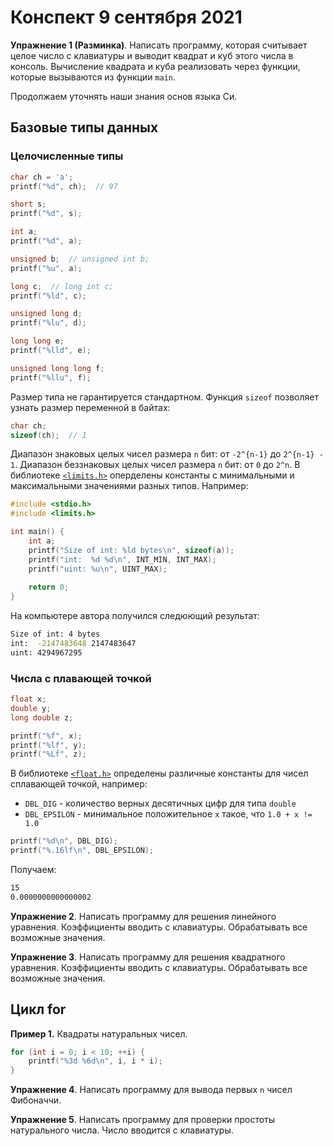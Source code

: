 # Конспект 9 сентября 2021

**Упражнение 1 (Разминка)**. Написать программу, которая считывает целое число с клавиатуры и выводит квадрат и куб этого числа в консоль. Вычисление квадрата и куба реализовать через функции, которые вызываются из функции `main`.

Продолжаем уточнять наши знания основ языка Си.

## Базовые типы данных

### Целочисленные типы

```c
char ch = 'a';
printf("%d", ch);  // 97

short s;
printf("%d", s);

int a;
printf("%d", a);

unsigned b;  // unsigned int b;
printf("%u", a);

long c;  // long int c;
printf("%ld", c);

unsigned long d;
printf("%lu", d);

long long e;
printf("%lld", e);

unsigned long long f;
printf("%llu", f);
```

Размер типа не гарантируется стандартном. Функция `sizeof` позволяет узнать размер переменной в байтах:

```c
char ch;
sizeof(ch);  // 1
```

Диапазон знаковых целых чисел размера `n` бит: от `-2^{n-1}` до `2^{n-1} - 1`. Диапазон беззнаковых целых чисел размера `n` бит: от `0` до `2^n`. В библиотеке [`<limits.h>`](https://ru.wikipedia.org/wiki/Limits.h) оперделены константы с минимальными и максимальными значениями разных типов. Например:

```c
#include <stdio.h>
#include <limits.h>

int main() {
    int a;
    printf("Size of int: %ld bytes\n", sizeof(a));
    printf("int:  %d %d\n", INT_MIN, INT_MAX);
    printf("uint: %u\n", UINT_MAX);
    
    return 0;
}
```

На компьютере автора получился следюющий результат:

```bash
Size of int: 4 bytes
int:  -2147483648 2147483647
uint: 4294967295
```

### Числа с плавающей точкой

```c
float x;
double y;
long double z;

printf("%f", x);
printf("%lf", y);
printf("%Lf", z);
```

В библиотеке [`<float.h>`](https://ru.wikipedia.org/wiki/Float.h) определены различные константы для чисел сплавающей точкой, например:

* `DBL_DIG` - количество верных десятичных цифр для типа `double`
* `DBL_EPSILON` - минимальное положительное `х` такое, что `1.0 + x != 1.0`

```c
printf("%d\n", DBL_DIG);
printf("%.16lf\n", DBL_EPSILON);
```

Получаем:

```bash
15
0.0000000000000002
```

**Упражнение 2**. Написать программу для решения линейного уравнения. Коэффициенты вводить с клавиатуры. Обрабатывать все возможные значения.

**Упражнение 3**. Написать программу для решения квадратного уравнения. Коэффициенты вводить с клавиатуры. Обрабатывать все возможные значения.

## Цикл for

**Пример 1.** Квадраты натуральных чисел.

```c
for (int i = 0; i < 10; ++i) {
    printf("%3d %6d\n", i, i * i);
}
```

**Упражнение 4**. Написать программу для вывода первых `n` чисел Фибоначчи.

**Упражнение 5**. Написать программу для проверки простоты натурального числа. Число вводится с клавиатуры.
